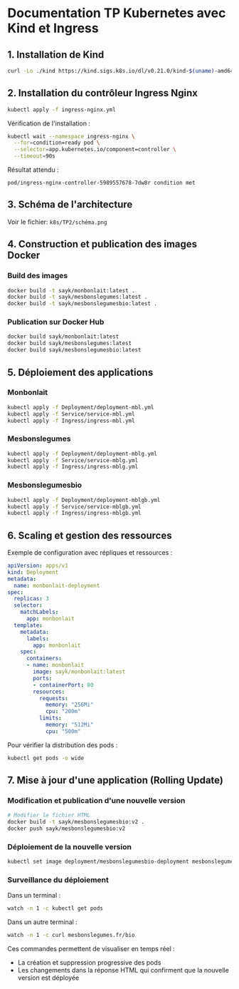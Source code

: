 # Documentation TP Kubernetes avec Kind et Ingress

## 1. Installation de Kind

```bash
curl -Lo ./kind https://kind.sigs.k8s.io/dl/v0.21.0/kind-$(uname)-amd64
```

## 2. Installation du contrôleur Ingress Nginx

```bash
kubectl apply -f ingress-nginx.yml
```

Vérification de l'installation :
```bash
kubectl wait --namespace ingress-nginx \
  --for=condition=ready pod \
  --selector=app.kubernetes.io/component=controller \
  --timeout=90s
```

Résultat attendu :
```
pod/ingress-nginx-controller-5989557678-7dw8r condition met
```

## 3. Schéma de l'architecture

Voir le fichier: `k8s/TP2/schéma.png`

## 4. Construction et publication des images Docker

### Build des images
```bash
docker build -t sayk/monbonlait:latest .
docker build -t sayk/mesbonslegumes:latest .
docker build -t sayk/mesbonslegumesbio:latest .
```

### Publication sur Docker Hub
```bash
docker build sayk/monbonlait:latest
docker build sayk/mesbonslegumes:latest
docker build sayk/mesbonslegumesbio:latest
```

## 5. Déploiement des applications

### Monbonlait
```bash
kubectl apply -f Deployment/deployment-mbl.yml
kubectl apply -f Service/service-mbl.yml
kubectl apply -f Ingress/ingress-mbl.yml
```

### Mesbonslegumes
```bash
kubectl apply -f Deployment/deployment-mblg.yml
kubectl apply -f Service/service-mblg.yml
kubectl apply -f Ingress/ingress-mblg.yml
```

### Mesbonslegumesbio
```bash
kubectl apply -f Deployment/deployment-mblgb.yml
kubectl apply -f Service/service-mblgb.yml
kubectl apply -f Ingress/ingress-mblgb.yml
```

## 6. Scaling et gestion des ressources

Exemple de configuration avec répliques et ressources :

```yaml
apiVersion: apps/v1
kind: Deployment
metadata:
  name: monbonlait-deployment
spec:
  replicas: 3
  selector:
    matchLabels:
      app: monbonlait
  template:
    metadata:
      labels:
        app: monbonlait
    spec:
      containers:
      - name: monbonlait
        image: sayk/monbonlait:latest
        ports:
        - containerPort: 80
        resources:
          requests:
            memory: "256Mi"
            cpu: "200m"
          limits:
            memory: "512Mi"
            cpu: "500m"
```

Pour vérifier la distribution des pods :
```bash
kubectl get pods -o wide
```

## 7. Mise à jour d'une application (Rolling Update)

### Modification et publication d'une nouvelle version
```bash
# Modifier le fichier HTML
docker build -t sayk/mesbonslegumesbio:v2 .
docker push sayk/mesbonslegumesbio:v2
```

### Déploiement de la nouvelle version
```bash
kubectl set image deployment/mesbonslegumesbio-deployment mesbonslegumesbio=sayk/mesbonslegumesbio:v2
```

### Surveillance du déploiement

Dans un terminal :
```bash
watch -n 1 -c kubectl get pods
```

Dans un autre terminal :
```bash
watch -n 1 -c curl mesbonslegumes.fr/bio
```

Ces commandes permettent de visualiser en temps réel :
- La création et suppression progressive des pods
- Les changements dans la réponse HTML qui confirment que la nouvelle version est déployée